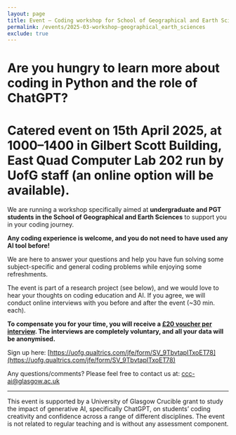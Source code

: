 ```yaml
---
layout: page
title: Event — Coding workshop for School of Geographical and Earth Sciences
permalink: /events/2025-03-workshop-geographical_earth_sciences
exclude: true
---
```


# Are you hungry to learn more about coding in Python and the role of ChatGPT?
# Catered event on **15th April 2025, at 1000–1400** in **Gilbert Scott Building, East Quad Computer Lab 202** run by UofG staff (an online option will be available).

We are running a workshop specifically aimed at **undergraduate and PGT students in the School of Geographical and Earth Sciences** to support you in your coding journey.

**Any coding experience is welcome, and you do not need to have used any AI tool before!** 

We are here to answer your questions and help you have fun solving some subject-specific and general coding problems while enjoying some refreshments.

The event is part of a research project (see below), and we would love to hear your thoughts on coding education and AI. If you agree, we will conduct online interviews with you before and after the event (~30 min. each). 

**To compensate you for your time, you will receive a <ins>£20 voucher per interview</ins>. The interviews are completely voluntary, and all your data will be anonymised.**

Sign up here: [https://uofg.qualtrics.com/jfe/form/SV_9TbvtapITxoET78](https://uofg.qualtrics.com/jfe/form/SV_9TbvtapITxoET78)

Any questions/comments? Please feel free to contact us at: [ccc-ai@glasgow.ac.uk](mailto:ccc-ai@glasgow.ac.uk)

---

This event is supported by a University of Glasgow Crucible grant to study the impact of generative AI,
specifically ChatGPT, on students’ coding creativity and confidence across a range of different disciplines. The
event is not related to regular teaching and is without any assessment component.
